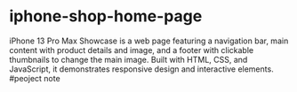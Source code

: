 # iphone-shop-home-page
 iPhone 13 Pro Max Showcase is a web page featuring a navigation bar, main content with product details and image, and a footer with clickable thumbnails to change the main image. Built with HTML, CSS, and JavaScript, it demonstrates responsive design and interactive elements.
#peoject note
